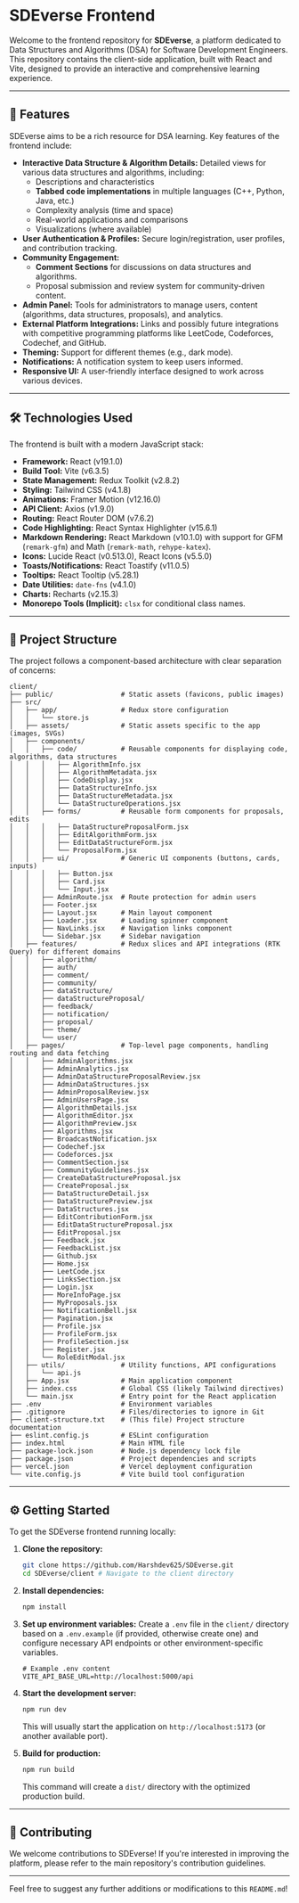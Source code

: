 # SDEverse Frontend

Welcome to the frontend repository for **SDEverse**, a platform dedicated to Data Structures and Algorithms (DSA) for Software Development Engineers. This repository contains the client-side application, built with React and Vite, designed to provide an interactive and comprehensive learning experience.

---

## 🚀 Features

SDEverse aims to be a rich resource for DSA learning. Key features of the frontend include:

* **Interactive Data Structure & Algorithm Details:** Detailed views for various data structures and algorithms, including:
    * Descriptions and characteristics
    * **Tabbed code implementations** in multiple languages (C++, Python, Java, etc.)
    * Complexity analysis (time and space)
    * Real-world applications and comparisons
    * Visualizations (where available)
* **User Authentication & Profiles:** Secure login/registration, user profiles, and contribution tracking.
* **Community Engagement:**
    * **Comment Sections** for discussions on data structures and algorithms.
    * Proposal submission and review system for community-driven content.
* **Admin Panel:** Tools for administrators to manage users, content (algorithms, data structures, proposals), and analytics.
* **External Platform Integrations:** Links and possibly future integrations with competitive programming platforms like LeetCode, Codeforces, Codechef, and GitHub.
* **Theming:** Support for different themes (e.g., dark mode).
* **Notifications:** A notification system to keep users informed.
* **Responsive UI:** A user-friendly interface designed to work across various devices.

---

## 🛠️ Technologies Used

The frontend is built with a modern JavaScript stack:

* **Framework:** React (v19.1.0)
* **Build Tool:** Vite (v6.3.5)
* **State Management:** Redux Toolkit (v2.8.2)
* **Styling:** Tailwind CSS (v4.1.8)
* **Animations:** Framer Motion (v12.16.0)
* **API Client:** Axios (v1.9.0)
* **Routing:** React Router DOM (v7.6.2)
* **Code Highlighting:** React Syntax Highlighter (v15.6.1)
* **Markdown Rendering:** React Markdown (v10.1.0) with support for GFM (`remark-gfm`) and Math (`remark-math`, `rehype-katex`).
* **Icons:** Lucide React (v0.513.0), React Icons (v5.5.0)
* **Toasts/Notifications:** React Toastify (v11.0.5)
* **Tooltips:** React Tooltip (v5.28.1)
* **Date Utilities:** `date-fns` (v4.1.0)
* **Charts:** Recharts (v2.15.3)
* **Monorepo Tools (Implicit):** `clsx` for conditional class names.

---

## 📁 Project Structure

The project follows a component-based architecture with clear separation of concerns:

```
client/
├── public/                 # Static assets (favicons, public images)
├── src/
│   ├── app/                # Redux store configuration
│   │   └── store.js
│   ├── assets/             # Static assets specific to the app (images, SVGs)
│   ├── components/
│   │   ├── code/           # Reusable components for displaying code, algorithms, data structures
│   │   │   ├── AlgorithmInfo.jsx
│   │   │   ├── AlgorithmMetadata.jsx
│   │   │   ├── CodeDisplay.jsx
│   │   │   ├── DataStructureInfo.jsx
│   │   │   ├── DataStructureMetadata.jsx
│   │   │   └── DataStructureOperations.jsx
│   │   ├── forms/          # Reusable form components for proposals, edits
│   │   │   ├── DataStructureProposalForm.jsx
│   │   │   ├── EditAlgorithmForm.jsx
│   │   │   ├── EditDataStructureForm.jsx
│   │   │   └── ProposalForm.jsx
│   │   ├── ui/             # Generic UI components (buttons, cards, inputs)
│   │   │   ├── Button.jsx
│   │   │   ├── Card.jsx
│   │   │   └── Input.jsx
│   │   ├── AdminRoute.jsx  # Route protection for admin users
│   │   ├── Footer.jsx
│   │   ├── Layout.jsx      # Main layout component
│   │   ├── Loader.jsx      # Loading spinner component
│   │   ├── NavLinks.jsx    # Navigation links component
│   │   └── Sidebar.jsx     # Sidebar navigation
│   ├── features/           # Redux slices and API integrations (RTK Query) for different domains
│   │   ├── algorithm/
│   │   ├── auth/
│   │   ├── comment/
│   │   ├── community/
│   │   ├── dataStructure/
│   │   ├── dataStructureProposal/
│   │   ├── feedback/
│   │   ├── notification/
│   │   ├── proposal/
│   │   ├── theme/
│   │   └── user/
│   ├── pages/              # Top-level page components, handling routing and data fetching
│   │   ├── AdminAlgorithms.jsx
│   │   ├── AdminAnalytics.jsx
│   │   ├── AdminDataStructureProposalReview.jsx
│   │   ├── AdminDataStructures.jsx
│   │   ├── AdminProposalReview.jsx
│   │   ├── AdminUsersPage.jsx
│   │   ├── AlgorithmDetails.jsx
│   │   ├── AlgorithmEditor.jsx
│   │   ├── AlgorithmPreview.jsx
│   │   ├── Algorithms.jsx
│   │   ├── BroadcastNotification.jsx
│   │   ├── Codechef.jsx
│   │   ├── Codeforces.jsx
│   │   ├── CommentSection.jsx
│   │   ├── CommunityGuidelines.jsx
│   │   ├── CreateDataStructureProposal.jsx
│   │   ├── CreateProposal.jsx
│   │   ├── DataStructureDetail.jsx
│   │   ├── DataStructurePreview.jsx
│   │   ├── DataStructures.jsx
│   │   ├── EditContributionForm.jsx
│   │   ├── EditDataStructureProposal.jsx
│   │   ├── EditProposal.jsx
│   │   ├── Feedback.jsx
│   │   ├── FeedbackList.jsx
│   │   ├── Github.jsx
│   │   ├── Home.jsx
│   │   ├── LeetCode.jsx
│   │   ├── LinksSection.jsx
│   │   ├── Login.jsx
│   │   ├── MoreInfoPage.jsx
│   │   ├── MyProposals.jsx
│   │   ├── NotificationBell.jsx
│   │   ├── Pagination.jsx
│   │   ├── Profile.jsx
│   │   ├── ProfileForm.jsx
│   │   ├── ProfileSection.jsx
│   │   ├── Register.jsx
│   │   └── RoleEditModal.jsx
│   ├── utils/              # Utility functions, API configurations
│   │   └── api.js
│   ├── App.jsx             # Main application component
│   ├── index.css           # Global CSS (likely Tailwind directives)
│   └── main.jsx            # Entry point for the React application
├── .env                    # Environment variables
├── .gitignore              # Files/directories to ignore in Git
├── client-structure.txt    # (This file) Project structure documentation
├── eslint.config.js        # ESLint configuration
├── index.html              # Main HTML file
├── package-lock.json       # Node.js dependency lock file
├── package.json            # Project dependencies and scripts
├── vercel.json             # Vercel deployment configuration
└── vite.config.js          # Vite build tool configuration
```

---

## ⚙️ Getting Started

To get the SDEverse frontend running locally:

1.  **Clone the repository:**
    ```bash
    git clone https://github.com/Harshdev625/SDEverse.git
    cd SDEverse/client # Navigate to the client directory
    ```
2.  **Install dependencies:**
    ```bash
    npm install
    ```
3.  **Set up environment variables:**
    Create a `.env` file in the `client/` directory based on a `.env.example` (if provided, otherwise create one) and configure necessary API endpoints or other environment-specific variables.
    ```
    # Example .env content
    VITE_API_BASE_URL=http://localhost:5000/api
    ```
4.  **Start the development server:**
    ```bash
    npm run dev
    ```
    This will usually start the application on `http://localhost:5173` (or another available port).

5.  **Build for production:**
    ```bash
    npm run build
    ```
    This command will create a `dist/` directory with the optimized production build.

---

## 🤝 Contributing

We welcome contributions to SDEverse! If you're interested in improving the platform, please refer to the main repository's contribution guidelines.

---

Feel free to suggest any further additions or modifications to this `README.md`!